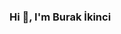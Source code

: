 ### Hi 👋, I'm Burak İkinci
<!--
**burakikinci/burakikinci** is a ✨ _special_ ✨ repository because its `README.md` (this file) appears on your GitHub profile.
🌱 I’m currently learning test automation.
🎓 I graduated from Istanbul Kultur University Electrical&Electronic Engineering. 

Here are some ideas to get you started:

- 🔭 I’m currently working on ...
- 🌱 I’m currently learning ...
- 👯 I’m looking to collaborate on ...
- 🤔 I’m looking for help with ...
- 💬 Ask me about ...
- 📫 How to reach me: ...
- 😄 Pronouns: ...
- ⚡ Fun fact: ...
-->
